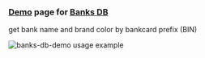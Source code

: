### [Demo](https://ramoona.github.io/banks-db-demo) page for [Banks DB](https://github.com/Ramoona/banks-db)
get bank name and brand color by bankcard prefix (BIN)

![banks-db-demo usage example](https://cloud.githubusercontent.com/assets/7067080/13092969/c4e1d162-d513-11e5-8b6b-db509c765ffb.jpg)
